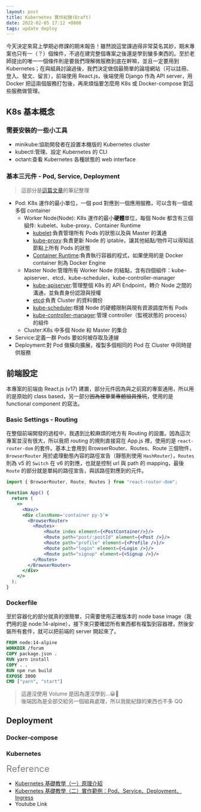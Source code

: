 ```yaml
---
layout: post
title: Kubernetes 實作紀錄(Draft)
date: 2022-02-05 17:12 +0800
tags: update deploy
---
```


今天決定來寫上學期必修課的期末報告！雖然說這堂課過得非常莫名其妙，期末專案也只有一（？）個條件，不過在建完整個專案之後還是學到蠻多東西的。至於老師提出的唯一一個條件則是要我們理解微服務到底在幹嘛，並且一定要用到 Kubernetes；在與組員討論過後，我們決定做個最簡單的論壇網站（可以註冊、登入、發文、留言），前端使用 React.js，後端使用 Django 作為 API server，用 Docker 把這兩個服務打包後，再來煩惱要怎麼用 K8s 或 Docker-compose 對這些服務做管理。

## K8s 基本概念
### 需要安裝的一些小工具
* minikube:協助開發者在設置本機版的 Kubernetes cluster
* kubectl:管理、設定 Kubernetes 的 CLI
* octant:查看 Kubernetes 各種狀態的 web interface

### 基本三元件 - Pod, Service, Deployment
> 這部分是[這篇文章](https://cwhu.medium.com/kubernetes-basic-concept-tutorial-e033e3504ec0)的筆記整理

* Pod: K8s 運作的最小單位，一個 pod 對應到一個應用服務，可以含有一個或多個 container
  * Worker Node(Node): K8s 運作的最小**硬體**單位，每個 Node 都含有三個組件: kubelet、kube-proxy、Container Runtime
    * <ins>kubelet</ins>:負責管理所有 Pods 的狀態以及與 Master 的溝通
    * <ins>kube-proxy</ins>:負責更新 Node 的 iptable，讓其他結點/物件可以得知該節點上所有 Pods 的狀態
    * <ins>Container Runtime</ins>:負責執行容器的程式，如果使用的是 Docker container 則為 Docker Engine
  * Master Node:管理所有 Worker Node 的結點，含有四個組件：kube-apiserver、etcd、kube-scheduler、kube-controller-manager
    * <ins>kube-apiserver</ins>:管理整個 K8s 的 API Endpoint，轉介 Node 之間的溝通，並負責身份認證與授權
    * <ins>etcd</ins>:負責 Cluster 的資料備份
    * <ins>kube-scheduler</ins>:根據 Node 的硬體限制與現有資源調度所有 Pods
    * <ins>kube-controller-manager</ins>:管理 controller（監視狀態的 process）的組件
  * Cluster:K8s 中多個 Node 和 Master 的集合
* Service:定義一群 Pods 要如何被存取及連線
* Deployment:對 Pod 做橫向擴展，複製多個相同的 Pod 在 Cluster 中同時提供服務

## 前端設定
本專案的前端由 React.js (v17) 建置，部分元件因為與之前寫的專案通用，所以用的是原始的 class based，另一部分~~因為被畢業專題組員推坑~~，使用的是 functional component 的寫法。

### Basic Settings - Routing
在整個前端開發的過程中，我遇到比較麻煩的地方有 Routing 的設置。因為這次專案並沒有很大，所以我把 routing 的規則直接寫在 App.js 裡，使用的是 `react-router-dom` 的套件。基本上會用到 BrowserRouter、Routes、Route 三個物件，`BrowserRouter` 用於處理動態內容的路徑宣告（靜態則使用 `HashRouter`），`Routes` 則為 v5 的 `Switch` 在 v6 的對應，也就是控制 url 與 path 的 mapping，最後 `Route` 的部分就是單純的路徑宣告，與該路徑對應到的元件。

```jsx
import { BrowserRouter, Route, Routes } from "react-router-dom";

function App() {
  return (
    <>
      <Nav/>
      <div className='container py-5'>
        <BrowserRouter>
          <Routes>
              <Route index element={<PostContainer/>}/>
              <Route path="post/:postId" element={<Post />}/>
              <Route path="profile" element={<Profile />}/>
              <Route path="login" element={<Login />}/>
              <Route path="signup" element={<Signup />}/>
          </Routes>
        </BrowserRouter>
      </div>
    </>
  );
}
```

### Dockerfile
至於容器化的部分就真的很簡單，只需要使用正確版本的 node base image（我們用的是 node:14-alpine），接下來只要確認所有東西都有複製到容器裡，然後安裝所有套件，就可以把前端的 server 開起來了。
```Dockerfile
FROM node:14-alpine
WORKDIR /forum
COPY package.json .
RUN yarn install
COPY . .
RUN npm run build
EXPOSE 3000
CMD ["yarn", "start"]
```
> 這邊沒使用 Volume 是因為還沒學到...😀🔪<br>
> 後端因為是全部交給另一個組員處理，所以我能紀錄的東西也不多 QQ

## Deployment

### Docker-compose

### Kubernetes


<font color="grey" style="font-size: 24px">Reference</font>
* [Kubernetes 基礎教學（一）原理介紹](https://cwhu.medium.com/kubernetes-basic-concept-tutorial-e033e3504ec0)
* [Kubernetes 基礎教學（二）實作範例：Pod、Service、Deployment、Ingress](https://cwhu.medium.com/kubernetes-implement-ingress-deployment-tutorial-7431c5f96c3e)
* Youtube Link
